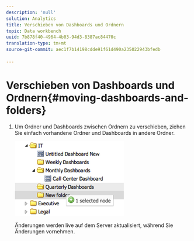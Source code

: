 ```yaml
---
description: 'null'
solution: Analytics
title: Verschieben von Dashboards und Ordnern
topic: Data workbench
uuid: 7b878f40-4964-4b03-94d3-8387ac84470c
translation-type: tm+mt
source-git-commit: aec1f7b14198cdde91f61d490a235022943bfedb

---
```



# Verschieben von Dashboards und Ordnern{#moving-dashboards-and-folders}

1. Um Ordner und Dashboards zwischen Ordnern zu verschieben, ziehen Sie einfach vorhandene Ordner und Dashboards in andere Ordner.

   ![](assets/move_folder.png)

   Änderungen werden live auf dem Server aktualisiert, während Sie Änderungen vornehmen.
